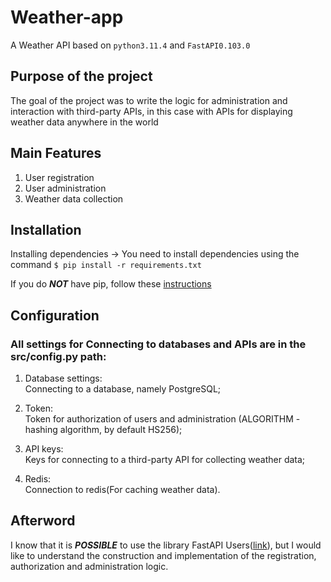 # Weather-app
A Weather API based on ```python3.11.4``` and ```FastAPI0.103.0```

## Purpose of the project
The goal of the project was to write the logic for administration and interaction with third-party APIs, in this case with APIs for displaying weather data anywhere in the world

## Main Features
1. User registration
2. User administration
3. Weather data collection

## Installation
Installing dependencies -> You need to install dependencies using the command ```$ pip install -r requirements.txt```

If you do ***NOT*** have pip, follow these [instructions](https://pip.pypa.io/en/stable/installation/)

## Configuration
### All settings for Connecting to databases and APIs are in the src/config.py path:

1. Database settings:  
Connecting to a database, namely PostgreSQL;

2. Token:  
Token for authorization of users and administration (ALGORITHM - hashing algorithm, by default HS256);

3. API keys:  
Keys for connecting to a third-party API for collecting weather data;

4. Redis:  
Connection to redis(For caching weather data).

## Afterword
I know that it is ***POSSIBLE*** to use the library FastAPI Users([link](https://fastapi-users.github.io/fastapi-users/12.1/)), but I would like to understand the construction and implementation of the registration, authorization and administration logic.
